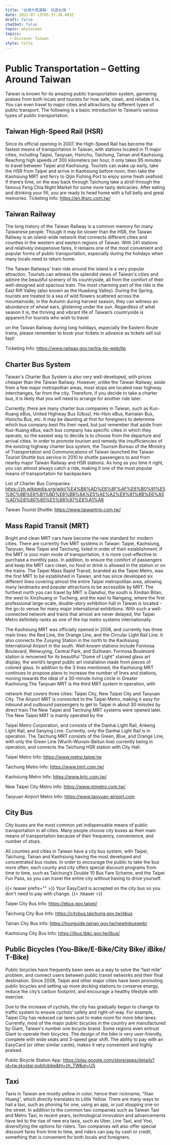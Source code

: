 ```yaml
---
title: "台灣大眾運輸- 玩遊台灣 "
date: 2021-07-13T05:37:38.493Z
draft: false
chatbot: false
topic: whytaiwan
topics:
  - Discover Taiwan
style: title
---
```

# Public Transportation – Getting Around Taiwan

Taiwan is known for its amazing public transportation system, garnering praises from both locals and tourists for how safe, clean, and reliable it is. You can even travel to major cities and attractions by different types of public transport. The following is a basic introduction to Taiwan’s various types of public transportation.  

## Taiwan High-Speed Rail (HSR)

Since its official opening in 2007, the High-Speed Rail has become the fastest means of transportation in Taiwan, with stations located in 11 major cities, including Taipei, Taoyuan, Hsinchu, Taichung, Tainan and Kaohsiung. Reaching high speeds of 300 kilometers per hour, it only takes 95 minutes to travel between Taipei and Kaohsiung.
Tourists can wake up early, take the HSR from Taipei and arrive in Kaohsiung before noon, then take the Kaohsiung MRT and ferry to Qijin Fishing Port to enjoy some fresh seafood. If there’s time, on the way back through Taichung take a stroll through the famous Feng Chia Night Market for some more tasty delicacies. After eating and drinking your fill, you are ready to head home with a full belly and great memories.
Ticketing Info: https://en.thsrc.com.tw/

## Taiwan Railway

The long history of the Taiwan Railway is a common memory for many Taiwanese people. Though it may be slower than the HSR, the Taiwan Railway is an island-wide network that connects different cities and counties in the western and eastern regions of Taiwan. With 241 stations and relatively inexpensive fares, it remains one of the most convenient and popular forms of public transportation, especially during the holidays when many locals need to return home.

The Taiwan Railways' train ride around the island is a very popular attraction. Tourists can witness the splendid views of Taiwan's cities and admire the beautiful scenery of its countryside, all from the comfort of their well-designed and spacious train. The most charming part of the ride is the East Rift Valley (also known as the Huadong Valley). During the Spring, tourists are treated to a sea of wild flowers scattered across the mountainside; in the Autumn during harvest season, they can witness an abundance of wheat ears, glistening under the sun. Regardless of what season it is, the thriving and vibrant life of Taiwan’s countryside is apparent.For tourists who wish to travel 

on the Taiwan Railway during long holidays, especially the Eastern Route trains, please remember to book your tickets in advance as tickets sell out fast!

Ticketing Info: https://www.railway.gov.tw/tra-tip-web/tip

## Charter Bus System

Taiwan's Charter Bus System is also very well-developed, with prices cheaper than the Taiwan Railway. However, unlike the Taiwan Railway, aside from a few major metropolitan areas, most stops are located near highway interchanges, far from the city. Therefore, if you decide to take a charter bus, it is likely that you will need to arrange for another ride later.

Currently, there are many charter bus companies in Taiwan, such as Kuo-Kuang eBus, United Highway Bus (Ubus), Ho-Hsin eBus, Kamalan Bus, Hsinchu Bus, etc. It may be daunting at first for foreigners to determine which bus company best fits their need, but just remember that aside from Kuo-Kuang eBus, each bus company has specific cities in which they operate, so the easiest way to decide is to choose from the departure and arrival cities.
In order to promote tourism and remedy the insufficiencies of the existing highway charter bus system, the Tourism Bureau of the Ministry of Transportation and Communications of Taiwan launched the Taiwan Tourist Shuttle bus service in 2010 to shuttle passengers to and from nearby major Taiwan Railway and HSR stations. As long as you time it right, you can almost always catch a ride, making it one of the most popular means of transportation for backpackers

List of Charter Bus Companies:  https://zh.wikipedia.org/wiki/%E4%B8%AD%E8%8F%AF%E6%B0%91%E5%9C%8B%E6%B1%BD%E8%BB%8A%E5%AE%A2%E9%81%8B%E6%A5%AD%E8%80%85%E5%88%97%E8%A1%A8

Taiwan Tourist Shuttle: https://www.taiwantrip.com.tw/

## Mass Rapid Transit (MRT)

Bright and clean MRT cars have become the new standard for modern cities. There are currently five MRT systems in Taiwan: Taipei, Kaohsiung, Taoyuan, New Taipei and Taichung, listed in order of their establishment. If the MRT is your main mode of transportation, it is more cost-effective to purchase a monthly pass. In addition, to ensure the comfort of passengers and keep the MRT cars clean, no food or drink is allowed in the station or on the trains.
The Taipei Mass Rapid Transit, branded as the Taipei Metro, was the first MRT to be established in Taiwan, and has since developed six different lines covering almost the entire Taipei metropolitan area, allowing many landmarks and popular attractions to be accessible by MRT. The furthest north you can travel by MRT is Danshui, the south is Xindian Bitan, the west to Xinzhuang or Tucheng, and the east to Nangang, where the first professional large-scale, double-story exhibition hall in Taiwan is located - the go-to venue for many major international exhibitions. With such a well-connected network and trains that almost are never delayed, the Taipei Metro definitely ranks as one of the top metro systems internationally.

The Kaohsiung MRT was officially opened in 2008, and currently has three main lines: the Red Line, the Orange Line, and the Circular Light Rail Line. It also connects the Zuoying Station in the north to the Kaohsiung International Airport in the south. Well-known stations include Formosa Boulevard, Weiwuying, Central Park, and Sizihwan. Formosa Boulevard station is renowned for its beautiful "Dome of Light" stained glass art display, the world’s largest public art installation made from pieces of colored glass. In addition to the 3 lines mentioned, the Kaohsiung MRT continues to propose plans to increase the number of lines and stations, moving towards the ideal of a 30-minute living circle in Greater Kaohsiung.The Taoyuan MRT is the third MRT system in operation, with 

network that covers three cities: Taipei City, New Taipei City and Taoyuan City. The Airport MRT is connected to the Taipei Metro, making it easy for inbound and outbound passengers to get to Taipei in about 30 minutes by direct train.The New Taipei and Taichung MRT systems were opened later. The New Taipei MRT is mainly operated by the 

Taipei Metro Corporation, and consists of the Danhai Light Rail, Ankeng Light Rail, and Sanying Line. Currently, only the Danhai Light Rail is in operation. The Taichung MRT consists of the Green, Blue, and Orange Line, with only the Green Line (Wurih-Wunsin-Beitun line) currently being in operation, and connects the Taichung HSR station with City Hall.

Taipei Metro Info: https://www.metro.taipei.tw

Taichung Metro Info: https://www.tmrt.com.tw/

Kaohsiung Metro Info: https://www.krtc.com.tw/

New Taipei City Metro Info: https://www.ntmetro.com.tw/

Taoyuan Airport Metro Info: https://www.taoyuan-airport.com

## City Bus

City buses are the most common yet indispensable means of public transportation in all cities. Many people choose city buses as their main means of transportation because of their frequency, convenience, and number of stops.

All counties and cities in Taiwan have a city bus system, with Taipei, Taichung, Tainan and Kaohsiung having the most developed and concentrated bus routes. In order to encourage the public to take the bus more often, each county and city offers special discount programs from time to time, such as Taichung’s Double 10 Bus Fare Scheme, and the Taipei Fun Pass, so you can travel the entire city without having to drive yourself.

{{< teaser prefix="" >}}
Your EasyCard is accepted on the city bus so you don't need to pay with change.
{{< /teaser >}}

Taipei City Bus Info: https://ebus.gov.taipei/

Taichung City Bus Info: https://citybus.taichung.gov.tw/ebus

Tainan City Bus Info: https://tourguide.tainan.gov.tw/newtnbusweb/

Kaohsiung City Bus Info: https://ibus.tbkc.gov.tw/ibus/

## Public Bicycles (You-Bike/E-Bike/City Bike/ iBike/ T-Bike)

Public bicycles have frequently been seen as a way to solve the “last mile” problem, and connect users between public transit networks and their final destination. Since 2008, Taipei and other major cities have been promoting public bicycles and setting up more docking stations to conserve energy, reduce the city’s carbon footprint, and encourage a healthy lifestyle with exercise.

Due to the increase of cyclists, the city has gradually begun to change its traffic system to ensure cyclists’ safety and right-of-way. For example, Taipei City has reduced car lanes just to make room for more bike lanes.
Currently, most of the major public bicycles in the country are manufactured by Giant, Taiwan's number one bicycle brand. Some regions even entrust Giant to operate their bicycles. The design of the bike is very user-friendly, complete with wide seats and 3-speed gear shift. The ability to pay with an EasyCard (or other similar cards), makes it very convenient and highly praised.

Public Bicycle Station App: https://play.google.com/store/apps/details?id=tw.skystar.publicbike&hl=zh_TW&gl=US

## Taxi            	

Taxis in Taiwan are mostly yellow in color, hence their nickname, “Xiao Huang”, which directly translates to Little Yellow. There are many ways to hail a taxi, such as phoning for one, using an app, or just stopping one on the street. In addition to the common taxi companies such as Taiwan Taxi and Metro Taxi, in recent years, technological innovation and advancements have led to the rise of new era taxis, such as Uber, Line Taxi, and Yoxi, diversifying the options for riders. Taxi companies will also offer special discount fares from time to time, and riders can pay by cash or credit, something that is convenient for both locals and foreigners.